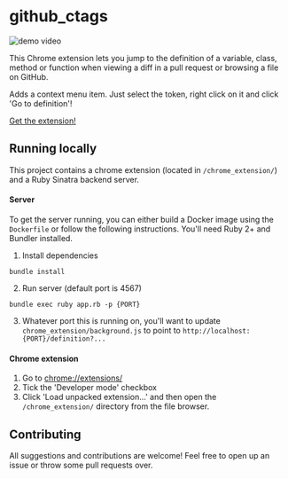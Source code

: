 # github_ctags

![demo video](https://cloud.githubusercontent.com/assets/1661310/16393966/eb1308ae-3c80-11e6-855a-5307593d6671.gif)

This Chrome extension lets you jump to the definition of a variable, class, method or function when viewing a diff in a pull request or browsing a file on GitHub.

Adds a context menu item.  Just select the token, right click on it and click 'Go to definition'!

[Get the extension!](https://chrome.google.com/webstore/detail/github-ctags/mnmfgfhdkhohgigpepkfjfeigkhfjhdj)

## Running locally

This project contains a chrome extension (located in `/chrome_extension/`) and a Ruby Sinatra backend server.

#### Server
To get the server running, you can either build a Docker image using the `Dockerfile` or follow the following instructions.  You'll need Ruby 2+ and Bundler installed.

1. Install dependencies

```
bundle install
```

2. Run server (default port is 4567)

```
bundle exec ruby app.rb -p {PORT}
```

3. Whatever port this is running on, you'll want to update `chrome_extension/background.js` to point to `http://localhost:{PORT}/definition?...`

#### Chrome extension

1. Go to [chrome://extensions/](chrome://extensions/)
2. Tick the 'Developer mode' checkbox
3. Click 'Load unpacked extension...' and then open the `/chrome_extension/` directory from the file browser.

## Contributing

All suggestions and contributions are welcome!  Feel free to open up an issue or throw some pull requests over.